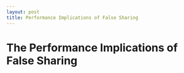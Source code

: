 ```yaml
---
layout: post
title: Performance Implications of False Sharing
---
```

# The Performance Implications of False Sharing
